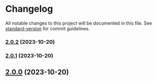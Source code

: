 # Changelog

All notable changes to this project will be documented in this file. See [standard-version](https://github.com/conventional-changelog/standard-version) for commit guidelines.

### [2.0.2](https://github.com/alex-lit/lint-kit/compare/v38.0.1...v2.0.2) (2023-10-20)

### [2.0.1](https://github.com/alex-lit/lint-kit/compare/v9.0.1...v2.0.1) (2023-10-20)

## [2.0.0](https://github.com/alex-lit/lint-kit/compare/v1.0.0...v2.0.0) (2023-10-20)
